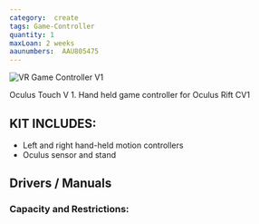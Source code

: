 ```yaml
---
category:  create
tags: Game-Controller
quantity: 1
maxLoan: 2 weeks
aaunumbers:  AAU805475
---
```

![VR Game Controller V1](https://en.wikipedia.org/wiki/Oculus_Touch#/media/File:Oculus_Touch_Controllers.jpg)

Oculus Touch V 1. Hand held game controller for Oculus Rift CV1
## KIT INCLUDES:
-  Left and right hand-held motion controllers
- Oculus sensor and stand

## Drivers / Manuals
[]()



### Capacity and Restrictions:
